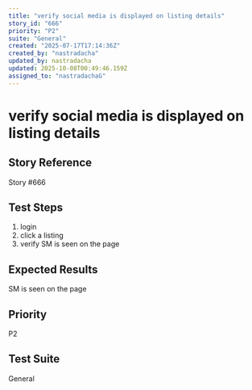 ```yaml
---
title: "verify social media is displayed on listing details"
story_id: "666"
priority: "P2"
suite: "General"
created: "2025-07-17T17:14:36Z"
created_by: "nastradacha"
updated_by: nastradacha
updated: 2025-10-08T00:49:46.159Z
assigned_to: "nastradachaG"
---
```

# verify social media is displayed on listing details

## Story Reference
Story #666

## Test Steps
1. login
2. click a listing
3. verify SM is seen on the page

## Expected Results
SM is seen on the page

## Priority
P2

## Test Suite
General
